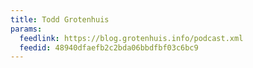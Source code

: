 ```yaml
---
title: Todd Grotenhuis
params:
  feedlink: https://blog.grotenhuis.info/podcast.xml
  feedid: 48940dfaefb2c2bda06bbdfbf03c6bc9
---
```

